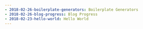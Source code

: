 ```yaml
---
- 2018-02-26-boilerplate-generators: Boilerplate Generators
- 2018-02-26-blog-progress: Blog Progress
- 2018-02-23-hello-world: Hello World
---
```

